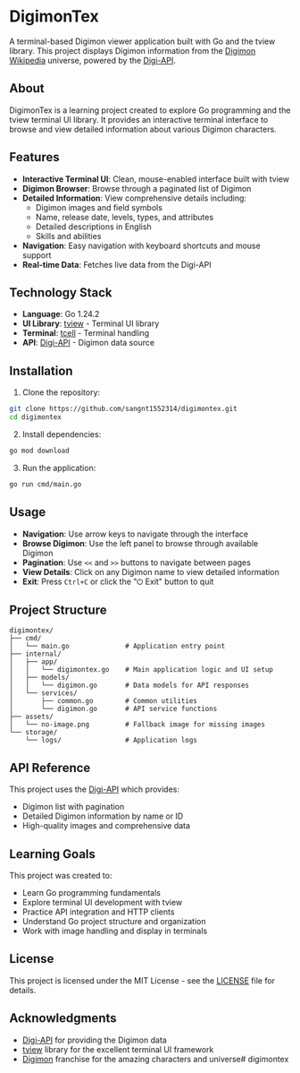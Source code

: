 # DigimonTex

A terminal-based Digimon viewer application built with Go and the tview library. This project displays Digimon information from the [Digimon Wikipedia](https://en.wikipedia.org/wiki/Digimon) universe, powered by the [Digi-API](https://digi-api.com/).

## About

DigimonTex is a learning project created to explore Go programming and the tview terminal UI library. It provides an interactive terminal interface to browse and view detailed information about various Digimon characters.

## Features

- **Interactive Terminal UI**: Clean, mouse-enabled interface built with tview
- **Digimon Browser**: Browse through a paginated list of Digimon
- **Detailed Information**: View comprehensive details including:
  - Digimon images and field symbols
  - Name, release date, levels, types, and attributes
  - Detailed descriptions in English
  - Skills and abilities
- **Navigation**: Easy navigation with keyboard shortcuts and mouse support
- **Real-time Data**: Fetches live data from the Digi-API

## Technology Stack

- **Language**: Go 1.24.2
- **UI Library**: [tview](https://github.com/rivo/tview) - Terminal UI library
- **Terminal**: [tcell](https://github.com/gdamore/tcell) - Terminal handling
- **API**: [Digi-API](https://digi-api.com/) - Digimon data source

## Installation

1. Clone the repository:
```bash
git clone https://github.com/sangnt1552314/digimontex.git
cd digimontex
```

2. Install dependencies:
```bash
go mod download
```

3. Run the application:
```bash
go run cmd/main.go
```

## Usage

- **Navigation**: Use arrow keys to navigate through the interface
- **Browse Digimon**: Use the left panel to browse through available Digimon
- **Pagination**: Use `<<` and `>>` buttons to navigate between pages
- **View Details**: Click on any Digimon name to view detailed information
- **Exit**: Press `Ctrl+C` or click the "⏻ Exit" button to quit

## Project Structure

```
digimontex/
├── cmd/
│   └── main.go              # Application entry point
├── internal/
│   ├── app/
│   │   └── digimontex.go    # Main application logic and UI setup
│   ├── models/
│   │   └── digimon.go       # Data models for API responses
│   └── services/
│       ├── common.go        # Common utilities
│       └── digimon.go       # API service functions
├── assets/
│   └── no-image.png         # Fallback image for missing images
└── storage/
    └── logs/                # Application logs
```

## API Reference

This project uses the [Digi-API](https://digi-api.com/api/v1/) which provides:
- Digimon list with pagination
- Detailed Digimon information by name or ID
- High-quality images and comprehensive data

## Learning Goals

This project was created to:
- Learn Go programming fundamentals
- Explore terminal UI development with tview
- Practice API integration and HTTP clients
- Understand Go project structure and organization
- Work with image handling and display in terminals

## License

This project is licensed under the MIT License - see the [LICENSE](LICENSE) file for details.

## Acknowledgments

- [Digi-API](https://digi-api.com/) for providing the Digimon data
- [tview](https://github.com/rivo/tview) library for the excellent terminal UI framework
- [Digimon](https://en.wikipedia.org/wiki/Digimon) franchise for the amazing characters and universe# digimontex